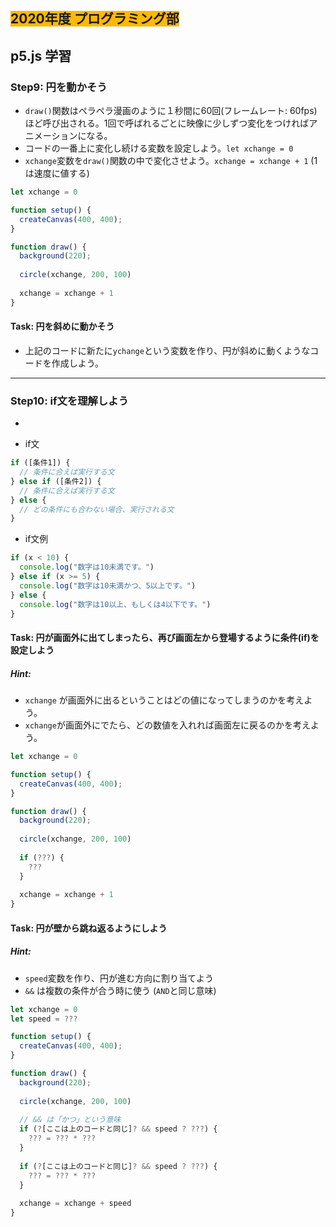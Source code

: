 ##  <span style="background: #ffb900">2020年度 プログラミング部</span>

## p5.js 学習

### Step9: 円を動かそう 

* `draw()`関数はペラペラ漫画のように１秒間に60回(フレームレート: 60fps)ほど呼び出される。1回で呼ばれるごとに映像に少しずつ変化をつければアニメーションになる。
* コードの一番上に変化し続ける変数を設定しよう。`let xchange = 0`
* `xchange`変数を`draw()`関数の中で変化させよう。`xchange = xchange + 1` (1は速度に値する)

```js
let xchange = 0

function setup() {
  createCanvas(400, 400);
}

function draw() {
  background(220);
  
  circle(xchange, 200, 100)
  
  xchange = xchange + 1
}
```

#### Task: 円を斜めに動かそう

* 上記のコードに新たに`ychange`という変数を作り、円が斜めに動くようなコードを作成しよう。



---


### Step10: if文を理解しよう

* 

* if文

```js
if ([条件1]) {
  // 条件に合えば実行する文
} else if ([条件2]) {
  // 条件に合えば実行する文
} else {
  // どの条件にも合わない場合、実行される文
}
```

* if文例

```js
if (x < 10) {
  console.log("数字は10未満です。")
} else if (x >= 5) {
  console.log("数字は10未満かつ、5以上です。")
} else {
  console.log("数字は10以上、もしくは4以下です。")
}
```



#### Task: 円が画面外に出てしまったら、再び画面左から登場するように条件(if)を設定しよう

##### Hint: 

* `xchange` が画面外に出るということはどの値になってしまうのかを考えよう。
* `xchange`が画面外にでたら、どの数値を入れれば画面左に戻るのかを考えよう。

```js
let xchange = 0

function setup() {
  createCanvas(400, 400);
}

function draw() {
  background(220);
  
  circle(xchange, 200, 100)
  
  if (???) {
    ??? 
  }
  
  xchange = xchange + 1
}
```



#### Task: 円が壁から跳ね返るようにしよう

##### Hint: 

* `speed`変数を作り、円が進む方向に割り当てよう
* `&&` は複数の条件が合う時に使う (`AND`と同じ意味) 

```js
let xchange = 0
let speed = ???

function setup() {
  createCanvas(400, 400);
}

function draw() {
  background(220);
  
  circle(xchange, 200, 100)
  
  // && は「かつ」という意味
  if (?[ここは上のコードと同じ]? && speed ? ???) {
    ??? = ??? * ???
  }
  
  if (?[ここは上のコードと同じ]? && speed ? ???) {
    ??? = ??? * ???
  }
  
  xchange = xchange + speed
}
```



